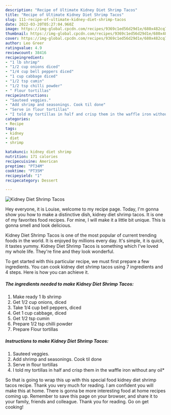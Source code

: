 ```yaml
---
description: "Recipe of Ultimate Kidney Diet Shrimp Tacos"
title: "Recipe of Ultimate Kidney Diet Shrimp Tacos"
slug: 111-recipe-of-ultimate-kidney-diet-shrimp-tacos
date: 2022-03-20T05:27:04.960Z
image: https://img-global.cpcdn.com/recipes/9369c1ed56d29d1e/680x482cq70/kidney-diet-shrimp-tacos-recipe-main-photo.jpg
thumbnail: https://img-global.cpcdn.com/recipes/9369c1ed56d29d1e/680x482cq70/kidney-diet-shrimp-tacos-recipe-main-photo.jpg
cover: https://img-global.cpcdn.com/recipes/9369c1ed56d29d1e/680x482cq70/kidney-diet-shrimp-tacos-recipe-main-photo.jpg
author: Leo Greer
ratingvalue: 4.9
reviewcount: 38416
recipeingredient:
- "1 lb shrimp"
- "1/2 cup onions diced"
- "1/4 cup bell peppers diced"
- "1 cup cabbage diced"
- "1/2 tsp cumin"
- "1/2 tsp chilli powder"
- " Flour tortillas"
recipeinstructions:
- "Sauteed veggies."
- "Add shrimp and seasonings. Cook til done"
- "Serve in flour tortillas"
- "I told my tortillas in half and crisp them in the waffle iron without any oil*"
categories:
- Recipe
tags:
- kidney
- diet
- shrimp

katakunci: kidney diet shrimp 
nutrition: 171 calories
recipecuisine: American
preptime: "PT34M"
cooktime: "PT35M"
recipeyield: "1"
recipecategory: Dessert

---
```



![Kidney Diet Shrimp Tacos](https://img-global.cpcdn.com/recipes/9369c1ed56d29d1e/680x482cq70/kidney-diet-shrimp-tacos-recipe-main-photo.jpg)

Hey everyone, it is Louise, welcome to my recipe page. Today, I'm gonna show you how to make a distinctive dish, kidney diet shrimp tacos. It is one of my favorites food recipes. For mine, I will make it a little bit unique. This is gonna smell and look delicious.

Kidney Diet Shrimp Tacos is one of the most popular of current trending foods in the world. It is enjoyed by millions every day. It's simple, it is quick, it tastes yummy. Kidney Diet Shrimp Tacos is something which I've loved my whole life. They're fine and they look wonderful.




To get started with this particular recipe, we must first prepare a few ingredients. You can cook kidney diet shrimp tacos using 7 ingredients and 4 steps. Here is how you can achieve it.

<!--inarticleads1-->

##### The ingredients needed to make Kidney Diet Shrimp Tacos:

1. Make ready 1 lb shrimp
1. Get 1/2 cup onions, diced
1. Take 1/4 cup bell peppers, diced
1. Get 1 cup cabbage, diced
1. Get 1/2 tsp cumin
1. Prepare 1/2 tsp chilli powder
1. Prepare  Flour tortillas




<!--inarticleads2-->

##### Instructions to make Kidney Diet Shrimp Tacos:

1. Sauteed veggies.
1. Add shrimp and seasonings. Cook til done
1. Serve in flour tortillas
1. I told my tortillas in half and crisp them in the waffle iron without any oil*




So that is going to wrap this up with this special food kidney diet shrimp tacos recipe. Thank you very much for reading. I am confident you will make this at home. There is gonna be more interesting food at home recipes coming up. Remember to save this page on your browser, and share it to your family, friends and colleague. Thank you for reading. Go on get cooking!

